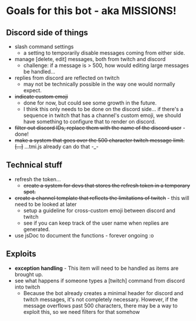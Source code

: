 # Goals for this bot - aka **MISSIONS!**

## Discord side of things

* slash command settings
    * a setting to temporarily disable messages coming from either side.
* manage [delete, edit] messages, both from twitch and discord
    * challenge: if a message is > 500, how would editing large messages be handled...
* replies from discord are reflected on twitch
    * may not be technically possible in the way one would normally expect.
* ~~indicate custom emoji~~
    * done for now, but could see some growth in the future.
    * I think this only needs to be done on the discord side... if there's a sequence in twitch that has a channel's custom emoji, we should have something to configure that to render on discord.
* ~~filter out discord IDs, replace them with the name of the discord user~~ - done!
* ~~make a system that goes over the 500 character twitch message limit. [...]~~ ...tmi.js already can do that -_-


## Technical stuff

* refresh the token...
    * ~~create a system for devs that stores the refresh token in a temporary spot.~~
* ~~create a channel template that reflects the limitations of twitch~~ - this will need to be looked at later
    * setup a guideline for cross-custom emoji between discord and twitch
    * see if you can keep track of the user name when replies are generated.
* use jsDoc to document the functions - forever ongoing :o

## Exploits

* **exception handling** - This item will need to be handled as items are brought up.
* see what happens if someone types a [twitch] command from discord into twitch
    * Because the bot already creates a minimal header for discord and twitch messages, it's not completely necessary. However, if the message overflows past 500 characters, there may be a way to exploit this, so we need filters for that somehow